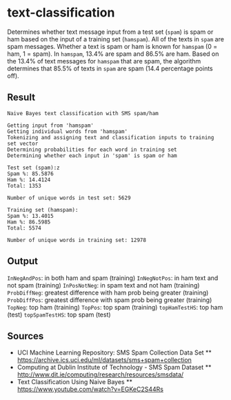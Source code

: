 # text-classification
Determines whether text message input from a test set (`spam`) is spam or ham based on the input of a training set (`hamspam`). All of the texts in `spam` are spam messages. Whether a text is spam or ham is known for `hamspam` (0 = ham, 1 = spam). In `hamspam`, 13.4% are spam and 86.5% are ham. Based on the 13.4% of text messages for `hamspam` that are spam, the algorithm determines that 85.5% of texts in `spam` are spam (14.4 percentage points off).
## Result
```
Naive Bayes text classification with SMS spam/ham

Getting input from 'hamspam'
Getting individual words from 'hamspam'
Tokenizing and assigning text and classification inputs to training set vector
Determining probabilities for each word in training set
Determining whether each input in 'spam' is spam or ham

Test set (spam):z
Spam %: 85.5876
Ham %: 14.4124
Total: 1353

Number of unique words in test set: 5629

Training set (hamspam):
Spam %: 13.4015
Ham %: 86.5985
Total: 5574

Number of unique words in training set: 12978
```
## Output
`InNegAndPos`: in both ham and spam (training)
`InNegNotPos`: in ham text and not spam (training)
`InPosNotNeg`: in spam text and not ham (training)
`ProbDiffNeg`: greatest difference with ham prob being greater (training)
`ProbDiffPos`: greatest difference with spam prob being greater (training)
`TopNeg`: top ham (training)
`TopPos`: top spam (training)
`topHamTestHS`: top ham (test)
`topSpamTestHS`: top spam (test)
## Sources
* UCI Machine Learning Repository: SMS Spam Collection Data Set
** https://archive.ics.uci.edu/ml/datasets/sms+spam+collection
* Computing at Dublin Institute of Technology - SMS Spam Dataset
** http://www.dit.ie/computing/research/resources/smsdata/
* Text Classification Using Naive Bayes
** https://www.youtube.com/watch?v=EGKeC2S44Rs
